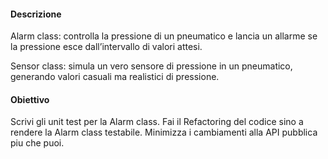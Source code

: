 #### Descrizione

Alarm class: controlla la pressione di un pneumatico e lancia un allarme se la pressione esce dall’intervallo di valori attesi.

Sensor class: simula un vero sensore di pressione in un pneumatico, generando valori casuali ma realistici di pressione.

#### Obiettivo

Scrivi gli unit test per la Alarm class. Fai il Refactoring del codice sino a rendere la Alarm class testabile. Minimizza i cambiamenti alla API pubblica piu che puoi.
